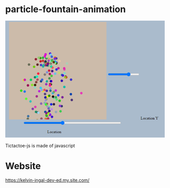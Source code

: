 # particle-fountain-animation

<img src="https://github.com/ingalkelvin/particle-fountain-animation/blob/main/particles.png">

Tictactoe-js is made of javascript


# Website

https://kelvin-ingal-dev-ed.my.site.com/
